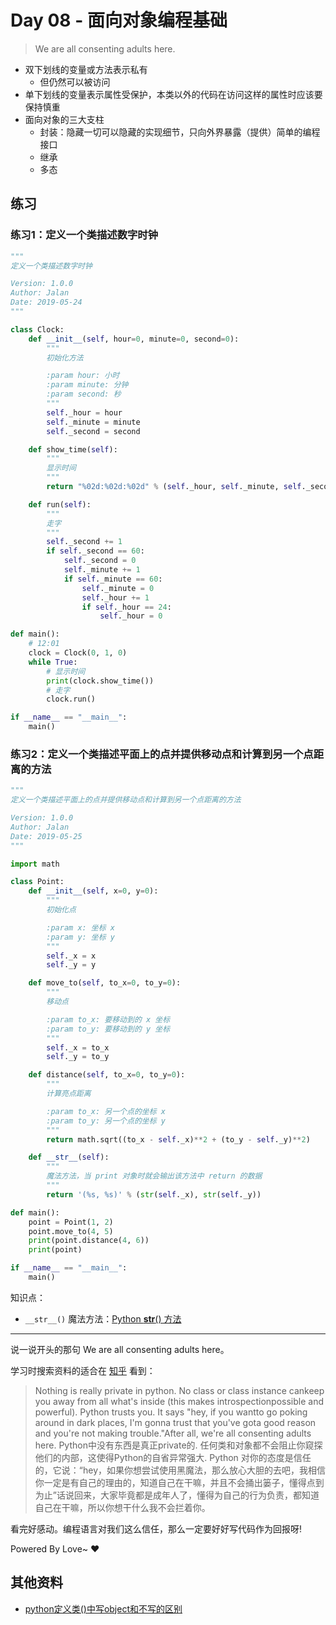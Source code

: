 # Day 08 - 面向对象编程基础

> We are all consenting adults here.

- 双下划线的变量或方法表示私有
  - 但仍然可以被访问
- 单下划线的变量表示属性受保护，本类以外的代码在访问这样的属性时应该要保持慎重
- 面向对象的三大支柱
  - 封装：隐藏一切可以隐藏的实现细节，只向外界暴露（提供）简单的编程接口
  - 继承
  - 多态

## 练习

### 练习1：定义一个类描述数字时钟

```python
"""
定义一个类描述数字时钟

Version: 1.0.0
Author: Jalan
Date: 2019-05-24
"""

class Clock:
    def __init__(self, hour=0, minute=0, second=0):
        """
        初始化方法

        :param hour: 小时
        :param minute: 分钟
        :param second: 秒
        """
        self._hour = hour
        self._minute = minute
        self._second = second

    def show_time(self):
        """
        显示时间
        """
        return "%02d:%02d:%02d" % (self._hour, self._minute, self._second)

    def run(self):
        """
        走字
        """
        self._second += 1
        if self._second == 60:
            self._second = 0
            self._minute += 1
            if self._minute == 60:
                self._minute = 0
                self._hour += 1
                if self._hour == 24:
                    self._hour = 0

def main():
    # 12:01
    clock = Clock(0, 1, 0)
    while True:
        # 显示时间
        print(clock.show_time())
        # 走字
        clock.run()

if __name__ == "__main__":
    main()
```

### 练习2：定义一个类描述平面上的点并提供移动点和计算到另一个点距离的方法

```python
"""
定义一个类描述平面上的点并提供移动点和计算到另一个点距离的方法

Version: 1.0.0
Author: Jalan
Date: 2019-05-25
"""

import math

class Point:
    def __init__(self, x=0, y=0):
        """
        初始化点

        :param x: 坐标 x
        :param y: 坐标 y
        """
        self._x = x
        self._y = y

    def move_to(self, to_x=0, to_y=0):
        """
        移动点

        :param to_x: 要移动到的 x 坐标
        :param to_y: 要移动到的 y 坐标
        """
        self._x = to_x
        self._y = to_y

    def distance(self, to_x=0, to_y=0):
        """
        计算亮点距离

        :param to_x: 另一个点的坐标 x
        :param to_y: 另一个点的坐标 y
        """
        return math.sqrt((to_x - self._x)**2 + (to_y - self._y)**2)

    def __str__(self):
        """
        魔法方法，当 print 对象时就会输出该方法中 return 的数据
        """
        return '(%s, %s)' % (str(self._x), str(self._y))

def main():
    point = Point(1, 2)
    point.move_to(4, 5)
    print(point.distance(4, 6))
    print(point)

if __name__ == "__main__":
    main()
```

知识点：

- `__str__()` 魔法方法：[Python __str__() 方法](https://www.runoob.com/note/41154)

----

说一说开头的那句 We are all consenting adults here。

学习时搜索资料的适合在 [知乎](https://www.zhihu.com/question/20030486) 看到：

> Nothing is really private in python. No class or class instance cankeep you away from all what's inside (this makes introspectionpossible and powerful). Python trusts you. It says "hey, if you wantto go poking around in dark places, I'm gonna trust that you've gota good reason and you're not making trouble."After all, we're all consenting adults here.
> Python中没有东西是真正private的. 任何类和对象都不会阻止你窥探他们的内部，这使得Python的自省异常强大. Python 对你的态度是信任的，它说：“hey，如果你想尝试使用黑魔法，那么放心大胆的去吧，我相信你一定是有自己的理由的，知道自己在干嘛，并且不会捅出篓子，懂得点到为止”话说回来，大家毕竟都是成年人了，懂得为自己的行为负责，都知道自己在干嘛，所以你想干什么我不会拦着你。

看完好感动。编程语言对我们这么信任，那么一定要好好写代码作为回报呀!

Powered By Love~ ❤️

## 其他资料

- [python定义类()中写object和不写的区别](https://www.cnblogs.com/wujingqiao/p/9668583.html)

